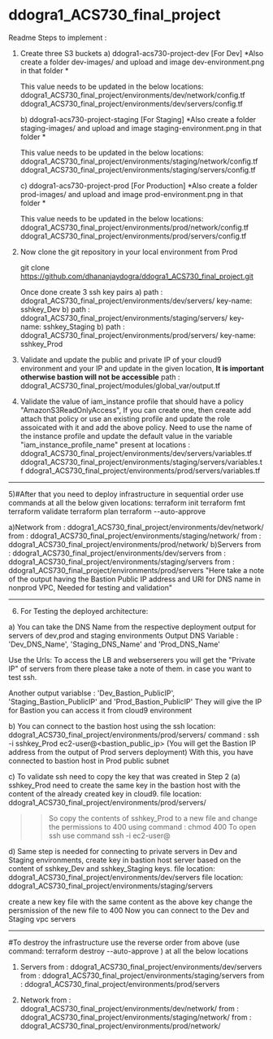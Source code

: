 # ddogra1_ACS730_final_project

	
Readme  Steps  to implement :
	
1)	Create three S3 buckets 
	a) ddogra1-acs730-project-dev  [For Dev]
	   *Also create a folder dev-images/ and upload and image dev-environment.png in that folder *
	   
	   This value needs to be updated in the below locations:
	      ddogra1_ACS730_final_project/environments/dev/network/config.tf
		  ddogra1_ACS730_final_project/environments/dev/servers/config.tf		

	b) ddogra1-acs730-project-staging  [For Staging]
	   *Also create a folder staging-images/ and upload and image staging-environment.png in that folder *
	   
	   This value needs to be updated in the below locations:
		  ddogra1_ACS730_final_project/environments/staging/network/config.tf
	      ddogra1_ACS730_final_project/environments/staging/servers/config.tf
		
	c) ddogra1-acs730-project-prod     [For Production]
	   *Also create a folder prod-images/ and upload and image prod-environment.png in that folder *
           	
	   This value needs to be updated in the below locations:
		  ddogra1_ACS730_final_project/environments/prod/network/config.tf
	      ddogra1_ACS730_final_project/environments/prod/servers/config.tf		  


2)  Now clone the git  repository in your local environment from Prod
    
    git clone https://github.com/dhananjaydogra/ddogra1_ACS730_final_project.git

    Once done create 3 ssh key pairs 
	a) path : ddogra1_ACS730_final_project/environments/dev/servers/      key-name: sshkey_Dev
	b) path : ddogra1_ACS730_final_project/environments/staging/servers/  key-name: sshkey_Staging
	b) path : ddogra1_ACS730_final_project/environments/prod/servers/     key-name: sshkey_Prod
	
3)  Validate and update the public and private IP of your cloud9 environment and your IP and update in the given location, **It is important otherwise bastion will not be accessible**
      path :  ddogra1_ACS730_final_project/modules/global_var/output.tf
	  
4) Validate the value of iam_instance profile that should have a policy "AmazonS3ReadOnlyAccess", If you can create one, then create add attach that policy or use an existing profile and update the role assoicated with it and add the above policy.
   Need to use the name of the instance profile and update the default value in the 
    variable "iam_instance_profile_name" 
	present at locations : 
	ddogra1_ACS730_final_project/environments/dev/servers/variables.tf
	ddogra1_ACS730_final_project/environments/staging/servers/variables.tf
	ddogra1_ACS730_final_project/environments/prod/servers/variables.tf
----------------------------------------------------------------------------------------------------------------------------------------------------------------------	

5)#After that you need to deploy infrastructure in sequential order
   use commands at all the below given locations:
	terraform init
	terraform fmt
	terraform validate
	terraform plan
	terraform --auto-approve

   a)Network
		from :  ddogra1_ACS730_final_project/environments/dev/network/
		from :  ddogra1_ACS730_final_project/environments/staging/network/
		from :  ddogra1_ACS730_final_project/environments/prod/network/
   b)Servers 
		from :  ddogra1_ACS730_final_project/environments/dev/servers
		from :  ddogra1_ACS730_final_project/environments/staging/servers
		from :  ddogra1_ACS730_final_project/environments/prod/servers
     "Here take a note of the output having the Bastion Public IP address and URl for DNS name in nonprod VPC, Needed for testing and validation"	
	   
-----------------------------------------------------------------------------------------------------------------------------------------------------------------------
6) For Testing the deployed architecture:

a) You can take the DNS Name from the respective deployment output for servers of dev,prod and staging  environments
   Output DNS Variable : 'Dev_DNS_Name',  'Staging_DNS_Name'  and  'Prod_DNS_Name'

   Use the Urls: To access the LB and webserserers you will get the "Private IP" of servers from there please take a note of them. in case you want to test ssh.


   Another output variablse : 'Dev_Bastion_PublicIP', 'Staging_Bastion_PublicIP' and 'Prod_Bastion_PublicIP'
   They will give the IP for Bastion you can access it from cloud9 environment

b) You can connect to the bastion host using the ssh
	location:  ddogra1_ACS730_final_project/environments/prod/servers/
	command : ssh -i sshkey_Prod ec2-user@<bastion_public_ip>     (You will get the Bastion IP address from the output of Prod servers deployment)
   With this, you have connected to bastion host in Prod public subnet

c) To validate ssh need to copy the key that was created in Step 2 (a) sshkey_Prod need to create the same key in the bastion host with the content of the already created key in cloud9.
   file location: ddogra1_ACS730_final_project/environments/prod/servers/
   >> So copy the contents of sshkey_Prod to a new file and change the permissions to 400 using command : chmod 400 <filename>
   To open ssh use command ssh -i <key filename you created> ec2-user@<private IP address you noted from nonprod webservers deployment>
   
d) Same step is needed for connecting to private servers in Dev and Staging environments, create key in bastion host server based on the content of sshkey_Dev and sshkey_Staging keys.
   file location: ddogra1_ACS730_final_project/environments/dev/servers
   file location: ddogra1_ACS730_final_project/environments/staging/servers
   
   create a new key file with the same content as the above key
   change the persmission of the new file to 400
   Now you can connect to the Dev and Staging vpc servers
   
   
  
------------------------------------------------------------------------------------------------------------------------------------------------------------------------
#To destroy the infrastructure use the reverse order from above 
(use command: terraform destroy --auto-approve ) at all the below locations

1) Servers 
	from :  ddogra1_ACS730_final_project/environments/dev/servers
	from :  ddogra1_ACS730_final_project/environments/staging/servers
	from :  ddogra1_ACS730_final_project/environments/prod/servers

3) Network
	from :  ddogra1_ACS730_final_project/environments/dev/network/
	from :  ddogra1_ACS730_final_project/environments/staging/network/
	from :  ddogra1_ACS730_final_project/environments/prod/network/

